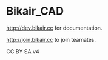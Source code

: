 # Bikair_CAD

http://dev.bikair.cc for documentation.

http://join.bikair.cc to join teamates.

CC BY SA v4
